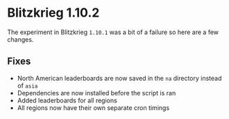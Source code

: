 # Blitzkrieg 1.10.2

The experiment in Blitzkrieg `1.10.1` was a bit of a failure so here are a few changes.

## Fixes

- North American leaderboards are now saved in the `na` directory instead of `asia`
- Dependencies are now installed before the script is ran
- Added leaderboards for all regions
- All regions now have their own separate cron timings
